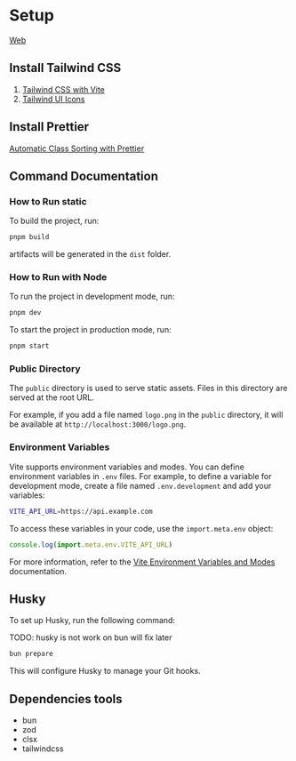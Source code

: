 # Setup

[Web](https://template-react-vite-tailwind.pages.dev)

## Install Tailwind CSS

1. [Tailwind CSS with Vite](https://tailwindcss.com/docs/installation/using-vite)
2. [Tailwind UI Icons](https://tailwindui.com/documentation#icons)

## Install Prettier

[Automatic Class Sorting with Prettier](https://tailwindcss.com/blog/automatic-class-sorting-with-prettier)

## Command Documentation

### How to Run static

To build the project, run:

```sh
pnpm build
```

artifacts will be generated in the `dist` folder.

### How to Run with Node

To run the project in development mode, run:

```sh
pnpm dev
```

To start the project in production mode, run:

```sh
pnpm start
```

### Public Directory

The `public` directory is used to serve static assets. Files in this directory are served at the root URL.

For example, if you add a file named `logo.png` in the `public` directory, it will be available at `http://localhost:3000/logo.png`.

### Environment Variables

Vite supports environment variables and modes. You can define environment variables in `.env` files. For example, to define a variable for development mode, create a file named `.env.development` and add your variables:

```bash
VITE_API_URL=https://api.example.com
```

To access these variables in your code, use the `import.meta.env` object:

```javascript
console.log(import.meta.env.VITE_API_URL)
```

For more information, refer to the [Vite Environment Variables and Modes](https://vite.dev/guide/env-and-mode#modes) documentation.

## Husky

To set up Husky, run the following command:

TODO: husky is not work on bun will fix later

```sh
bun prepare
```

This will configure Husky to manage your Git hooks.

## Dependencies tools

- bun
- zod
- clsx
- tailwindcss
